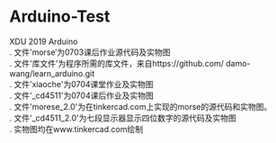 # Arduino-Test
XDU 2019 Arduino\
. 文件'morse‘为0703课后作业源代码及实物图\
. 文件'库文件'为程序所需的库文件，来自https://github.com/ damo-wang/learn_arduino.git\
. 文件'xiaoche'为0704课堂作业及实物图\
. 文件'_cd4511'为0704课后作业及实物图\
. 文件'morese_2.0'为在tinkercad.com上实现的morse的源代码和实物图。\
. 文件'_cd4511_2.0'为七段显示器显示四位数字的源代码及实物图\
. 实物图均在www.tinkercad.com绘制


